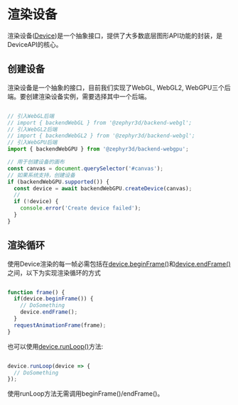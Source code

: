 # 渲染设备

渲染设备([Device](/doc/markdown/./device.abstractdevice))是一个抽象接口，提供了大多数底层图形API功能的封装，是DeviceAPI的核心。

## 创建设备

渲染设备是一个抽象的接口，目前我们实现了WebGL, WebGL2, WebGPU三个后端。要创建渲染设备实例，需要选择其中一个后端。

```javascript

// 引入WebGL后端
// import { backendWebGL } from '@zephyr3d/backend-webgl';
// 引入WebGL2后端
// import { backendWebGL2 } from '@zephyr3d/backend-webgl';
// 引入WebGPU后端
import { backendWebGPU } from '@zephyr3d/backend-webgpu';

// 用于创建设备的画布
const canvas = document.querySelector('#canvas');
// 如果系统支持，创建设备
if (backendWebGPU.supported()) {
  const device = await backendWebGPU.createDevice(canvas);
  //
  if (!device) {
    console.error('Create device failed');
  }
}

```

## 渲染循环

使用Device渲染的每一帧必需包括在[device.beginFrame()](/doc/markdown/./device.abstractdevice.beginframe)和[device.endFrame()](/doc/markdown/./device.abstractdevice.endframe)之间，以下为实现渲染循环的方式

```javascript

function frame() {
  if(device.beginFrame()) {
    // DoSomething
    device.endFrame();
  }
  requestAnimationFrame(frame);
}

```

也可以使用[device.runLoop()](/doc/markdown/./device.abstractdevice.runloop)方法:

```javascript

device.runLoop(device => {
  // DoSomething
});

```

使用runLoop方法无需调用beginFrame()/endFrame()。
